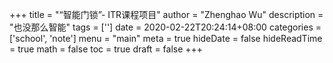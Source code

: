 +++
title = "“智能门锁”- ITR课程项目"
author = "Zhenghao Wu"
description = "也没那么智能"
tags = ['']
date = 2020-02-22T20:24:14+08:00
categories = ['school', 'note']
menu = "main"
meta = true
hideDate = false
hideReadTime = true
math = false
toc = true
draft = false
+++


<!--more-->